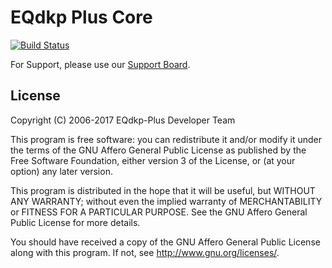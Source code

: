 EQdkp Plus Core
===============
[![Build Status](https://travis-ci.org/EQdkpPlus/core.svg?branch=master)](https://travis-ci.org/EQdkpPlus/core)

For Support, please use our [Support Board](https://eqdkp-plus.eu/forum/).

## License
Copyright (C) 2006-2017 EQdkp-Plus Developer Team

This program is free software: you can redistribute it and/or modify
it under the terms of the GNU Affero General Public License as published
by the Free Software Foundation, either version 3 of the License, or
(at your option) any later version.

This program is distributed in the hope that it will be useful,
but WITHOUT ANY WARRANTY; without even the implied warranty of
MERCHANTABILITY or FITNESS FOR A PARTICULAR PURPOSE.  See the
GNU Affero General Public License for more details.

You should have received a copy of the GNU Affero General Public License
along with this program.  If not, see <http://www.gnu.org/licenses/>.

